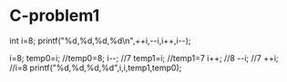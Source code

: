 # C-problem1
	
  int i=8;
	printf("%d,%d,%d,%d\n",++i,--i,i++,i--);

i=8;
temp0=i; //temp0=8;
i--;     //7
temp1=i; //temp1=7
i++;     //8
--i;     //7
++i;     //i=8
printf("%d,%d,%d,%d",i,i,temp1,temp0);     
